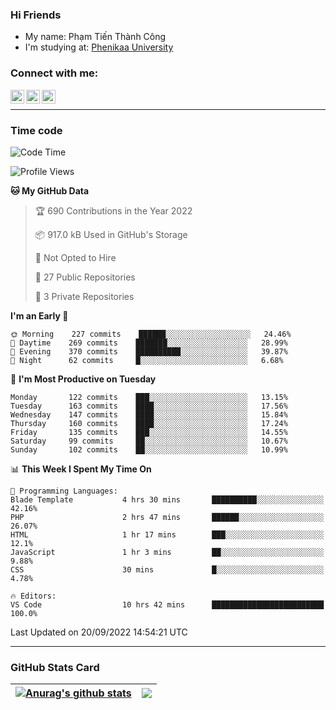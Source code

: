 ### Hi Friends

- My name: Phạm Tiến Thành Công
- I'm studying at: [Phenikaa University]


### Connect with me:
[<img align="left" alt="PhamTienThanhCong | Facebook" width="22px" src="https://upload.wikimedia.org/wikipedia/commons/thumb/1/16/Facebook-icon-1.png/640px-Facebook-icon-1.png" />][facebook]
[<img align="left" alt="PhamTienThanhCong | Zalo" width="22px" src="https://www.anphatpc.com.vn/template/anphat_2020v2/images/icon-zalo.jpg" />][zalo]
[<img align="left" alt="PhamTienThanhCong | LinkedIn" width="22px" src="https://cdn3.iconfinder.com/data/icons/inficons/512/linkedin.png" />][linkedin]

<br />

---

### Time code

<!--START_SECTION:waka-->
![Code Time](http://img.shields.io/badge/Code%20Time-562%20hrs%2010%20mins-blue)

![Profile Views](http://img.shields.io/badge/Profile%20Views-19-blue)

**🐱 My GitHub Data** 

> 🏆 690 Contributions in the Year 2022
 > 
> 📦 917.0 kB Used in GitHub's Storage 
 > 
> 🚫 Not Opted to Hire
 > 
> 📜 27 Public Repositories 
 > 
> 🔑 3 Private Repositories  
 > 
**I'm an Early 🐤** 

```text
🌞 Morning    227 commits    ██████░░░░░░░░░░░░░░░░░░░   24.46% 
🌆 Daytime    269 commits    ███████░░░░░░░░░░░░░░░░░░   28.99% 
🌃 Evening    370 commits    ██████████░░░░░░░░░░░░░░░   39.87% 
🌙 Night      62 commits     █░░░░░░░░░░░░░░░░░░░░░░░░   6.68%

```
📅 **I'm Most Productive on Tuesday** 

```text
Monday       122 commits    ███░░░░░░░░░░░░░░░░░░░░░░   13.15% 
Tuesday      163 commits    ████░░░░░░░░░░░░░░░░░░░░░   17.56% 
Wednesday    147 commits    ████░░░░░░░░░░░░░░░░░░░░░   15.84% 
Thursday     160 commits    ████░░░░░░░░░░░░░░░░░░░░░   17.24% 
Friday       135 commits    ███░░░░░░░░░░░░░░░░░░░░░░   14.55% 
Saturday     99 commits     ██░░░░░░░░░░░░░░░░░░░░░░░   10.67% 
Sunday       102 commits    ██░░░░░░░░░░░░░░░░░░░░░░░   10.99%

```


📊 **This Week I Spent My Time On** 

```text
💬 Programming Languages: 
Blade Template           4 hrs 30 mins       ██████████░░░░░░░░░░░░░░░   42.16% 
PHP                      2 hrs 47 mins       ██████░░░░░░░░░░░░░░░░░░░   26.07% 
HTML                     1 hr 17 mins        ███░░░░░░░░░░░░░░░░░░░░░░   12.1% 
JavaScript               1 hr 3 mins         ██░░░░░░░░░░░░░░░░░░░░░░░   9.88% 
CSS                      30 mins             █░░░░░░░░░░░░░░░░░░░░░░░░   4.78%

🔥 Editors: 
VS Code                  10 hrs 42 mins      █████████████████████████   100.0%

```


 Last Updated on 20/09/2022 14:54:21 UTC
<!--END_SECTION:waka-->

---

### GitHub Stats Card

| <a href="https://github.com/phamtienthanhcong"><img align="center" src="https://github-readme-stats.vercel.app/api?username=PhamTienThanhCong&show_icons=true&include_all_commits=true&theme=buefy&hide_border=true&theme=ocean_dark" alt="Anurag's github stats" /></a> | <a href="https://github.com/phamtienthanhcong"><img align="center" src="https://github-readme-stats.vercel.app/api/top-langs/?username=PhamTienThanhCong&layout=compact&theme=buefy&hide_border=true&theme=ocean_dark" /></a> |
| ------------- | ------------- |

[Phenikaa University]: https://phenikaa-uni.edu.vn/vi
[facebook]: https://www.facebook.com/phamtienthanhcong
[linkedin]: https://linkedin.com/in/phamtienthanhcong
[zalo]: https://zalo.me/0396396332
[tiktok]: https://www.tiktok.com/@phamtienthanhcong
[web]: https://github.com/PhamTienThanhCong/web_dev
[min project]: https://github.com/PhamTienThanhCong/Project-Of-Web
[c and cpp]: https://github.com/PhamTienThanhCong/Code_C_and_Cpro
[python]: https://github.com/PhamTienThanhCong/Python_beginer
